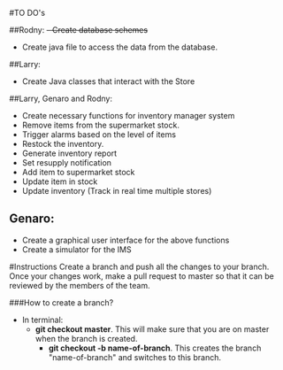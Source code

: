 #TO DO's

##Rodny:
~~- Create database schemes~~
- Create java file to access the data from the database.

##Larry: 
- Create Java classes that interact with the Store

##Larry, Genaro and Rodny:
- Create necessary functions for inventory manager system
- Remove items from the supermarket stock.
- Trigger alarms based on the level of items
- Restock the inventory. 
- Generate inventory report
- Set resupply notification
- Add item to supermarket stock
- Update item in stock
- Update inventory (Track in real time multiple stores)

## Genaro:
- Create a graphical user interface for the above functions
- Create a simulator for the IMS

#Instructions
Create a branch and push all the changes to your branch. Once your changes work, make a pull request to master so that it can be reviewed by the members of the team.

###How to create a branch?
- In terminal:
  - __git checkout master__. This will make sure that you are on master when the branch is created.
	- __git checkout -b name-of-branch__. This creates the branch "name-of-branch" and switches to this branch.

